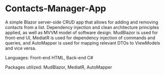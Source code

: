 # Contacts-Manager-App

A simple Blazor server-side CRUD app that allows for adding and removing contacts from a list. Dependency injection and clean architecture principles applied, as well as MVVM model of software design.
MudBlazor is used for front-end UI, MediatR is used for dependency injection of commands and queries, and AutoMapper is used for mapping relevant DTOs to ViewModels and vice versa.

Languages: Front-end HTML, Back-end C#

Packages utilized: MudBlazor, MediatR, AutoMapper
